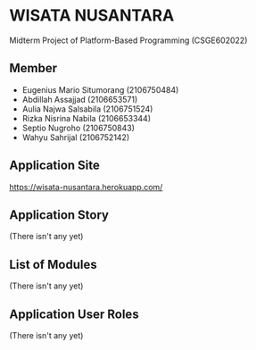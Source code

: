 # WISATA NUSANTARA
Midterm Project of Platform-Based Programming (CSGE602022)

## Member
- Eugenius Mario Situmorang (2106750484)
- Abdillah Assajjad (2106653571)
- Aulia Najwa Salsabila (2106751524)
- Rizka Nisrina Nabila (2106653344)
- Septio Nugroho (2106750843)
- Wahyu Sahrijal (2106752142)

## Application Site
https://wisata-nusantara.herokuapp.com/

## Application Story
(There isn't any yet)

## List of Modules
(There isn't any yet)

## Application User Roles
(There isn't any yet)